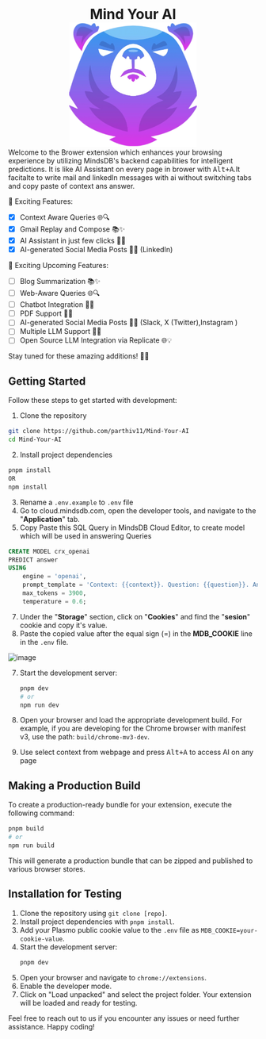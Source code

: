 <div align="center">
    <h1 style="margin: 0;">Mind Your AI</h1>
    <img src="assets/icon.png" height="250px" >
</div>
Welcome to the Brower extension which enhances your browsing experience by utilizing MindsDB's backend capabilities for intelligent predictions. It is like AI Assistant on every page in brower with <kbd>Alt+A</kbd>.It facitalte to write mail and linkedIn messages with ai without switxhing tabs and copy paste of context ans answer.

🌟 Exciting  Features:

- [X] Context Aware Queries 🌐🔍
- [X] Gmail Replay and Compose 📚✨
- [X] AI Assistant in just few clicks  🤖💬
- [X] AI-generated Social Media Posts 📱📝 (LinkedIn)

🌟 Exciting Upcoming Features:
- [ ] Blog Summarization 📚✨
- [ ] Web-Aware Queries 🌐🔍
- [ ] Chatbot Integration 🤖💬
- [ ] PDF Support 📄🔗
- [ ] AI-generated Social Media Posts 📱📝 (Slack, X (Twitter),Instagram )
- [ ] Multiple LLM Support 🧠🔗
- [ ] Open Source LLM Integration via Replicate 🌐💡

Stay tuned for these amazing additions! 🚀🌈


## Getting Started

Follow these steps to get started with development:

1. Clone the repository 
 ```bash
 git clone https://github.com/parthiv11/Mind-Your-AI
 cd Mind-Your-AI
 ```
2. Install project dependencies  
```bash
pnpm install
OR
npm install
```
3. Rename a `.env.example` to `.env` file 
4. Go to cloud.mindsdb.com, open the developer tools, and navigate to the "**Application**" tab.
5. Copy Paste this SQL Query in MindsDB Cloud Editor, to create model which will be used in answering Queries
```sql
CREATE MODEL crx_openai
PREDICT answer
USING
    engine = 'openai',
    prompt_template = 'Context: {{context}}. Question: {{question}}. Answer:',
    max_tokens = 3900,
    temperature = 0.6;
```
7. Under the "**Storage**" section, click on "**Cookies**" and find the "**sesion**" cookie and copy it's value.
8. Paste the copied value after the equal sign (=) in the **MDB_COOKIE** line in the `.env` file.

![image](https://github.com/parthiv11/Mind-Your-AI/assets/75653580/a53fd40f-d16d-4d79-aaf7-c288d706ffff)

7. Start the development server:
   ```bash
   pnpm dev
   # or
   npm run dev
   ```
8. Open your browser and load the appropriate development build. For example, if you are developing for the Chrome browser with manifest v3, use the path: `build/chrome-mv3-dev`.

9. Use select context from webpage and press <kbd>Alt+A</kbd> to access AI on any page 


## Making a Production Build

To create a production-ready bundle for your extension, execute the following command:

```bash
pnpm build
# or
npm run build
```

This will generate a production bundle that can be zipped and published to various browser stores.

## Installation for Testing

1. Clone the repository using `git clone [repo]`.
2. Install project dependencies with `pnpm install`.
3. Add your Plasmo public cookie value to the `.env` file as `MDB_COOKIE=your-cookie-value`.
4. Start the development server:
   ```bash
   pnpm dev
   ```
5. Open your browser and navigate to `chrome://extensions`.
6. Enable the developer mode.
7. Click on "Load unpacked" and select the project folder. Your extension will be loaded and ready for testing.

Feel free to reach out to us if you encounter any issues or need further assistance. Happy coding!


